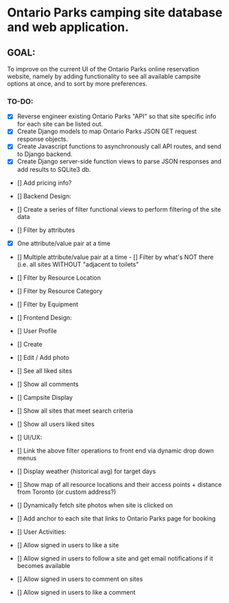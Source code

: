 # Ontario Parks camping site database and web application.

## GOAL:
To improve on the current UI of the Ontario Parks online reservation website, namely by adding functionality to see all available campsite options at once, and to sort by more preferences.

### TO-DO:
- [x] Reverse engineer existing Ontario Parks "API" so that site specific info for each site can be listed out.
- [x] Create Django models to map Ontario Parks JSON GET request response objects.
- [x] Create Javascript functions to asynchronously call API routes, and send to Django backend.
- [x] Create Django server-side function views to parse JSON responses and add results to SQLite3 db.
- [] Add pricing info?

- [] Backend Design:
 - [] Create a series of filter functional views to perform filtering of the site data
  - [] Filter by attributes
   - [x] One attribute/value pair at a time
   - [] Multiple attribute/value pair at a time   - [] Filter by what's NOT there (i.e. all sites WITHOUT "adjacent to toilets"
   - [] Filter by Resource Location
   - [] Filter by Resource Category
   - [] Filter by Equipment
 
 - [] Frontend Design:
  - [] User Profile
   - [] Create
   - [] Edit / Add photo
   - [] See all liked sites
   - [] Show all comments
  - [] Campsite Display
   - [] Show all sites that meet search criteria
   - [] Show all users liked sites
 
 - [] UI/UX:
  - [] Link the above filter operations to front end via dynamic drop down menus
  - [] Display weather (historical avg) for target days
  - [] Show map of all resource locations and their access points + distance from Toronto (or custom address?)
  - [] Dynamically fetch site photos when site is clicked on
  - [] Add anchor to each site that links to Ontario Parks page for booking
  - [] User Activities:
   - [] Allow signed in users to like a site
   - [] Allow signed in users to follow a site and get email notifications if it becomes available
   - [] Allow signed in users to comment on sites
   - [] Allow signed in users to like a comment


